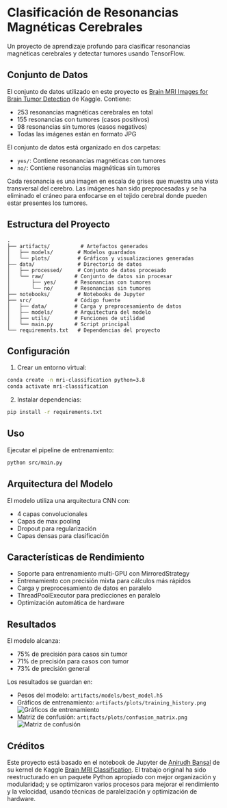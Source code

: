 # Clasificación de Resonancias Magnéticas Cerebrales

Un proyecto de aprendizaje profundo para clasificar resonancias magnéticas cerebrales y detectar tumores usando TensorFlow.

## Conjunto de Datos

El conjunto de datos utilizado en este proyecto es [Brain MRI Images for Brain Tumor Detection](https://www.kaggle.com/datasets/navoneel/brain-mri-images-for-brain-tumor-detection/data) de Kaggle. Contiene:

- 253 resonancias magnéticas cerebrales en total
- 155 resonancias con tumores (casos positivos)
- 98 resonancias sin tumores (casos negativos)
- Todas las imágenes están en formato JPG

El conjunto de datos está organizado en dos carpetas:
- `yes/`: Contiene resonancias magnéticas con tumores
- `no/`: Contiene resonancias magnéticas sin tumores

Cada resonancia es una imagen en escala de grises que muestra una vista transversal del cerebro. Las imágenes han sido preprocesadas y se ha eliminado el cráneo para enfocarse en el tejido cerebral donde pueden estar presentes los tumores.

## Estructura del Proyecto

```
.
├── artifacts/          # Artefactos generados
│   ├── models/        # Modelos guardados
│   └── plots/         # Gráficos y visualizaciones generadas
├── data/              # Directorio de datos
│   ├── processed/     # Conjunto de datos procesado
│   └── raw/          # Conjunto de datos sin procesar
│       ├── yes/      # Resonancias con tumores
│       └── no/       # Resonancias sin tumores
├── notebooks/         # Notebooks de Jupyter
├── src/              # Código fuente
│   ├── data/         # Carga y preprocesamiento de datos
│   ├── models/       # Arquitectura del modelo
│   ├── utils/        # Funciones de utilidad
│   └── main.py       # Script principal
└── requirements.txt   # Dependencias del proyecto
```

## Configuración

1. Crear un entorno virtual:
```bash
conda create -n mri-classification python=3.8
conda activate mri-classification
```

2. Instalar dependencias:
```bash
pip install -r requirements.txt
```

## Uso

Ejecutar el pipeline de entrenamiento:
```bash
python src/main.py
```

## Arquitectura del Modelo

El modelo utiliza una arquitectura CNN con:
- 4 capas convolucionales
- Capas de max pooling
- Dropout para regularización
- Capas densas para clasificación

## Características de Rendimiento

- Soporte para entrenamiento multi-GPU con MirroredStrategy
- Entrenamiento con precisión mixta para cálculos más rápidos
- Carga y preprocesamiento de datos en paralelo
- ThreadPoolExecutor para predicciones en paralelo
- Optimización automática de hardware

## Resultados

El modelo alcanza:
- 75% de precisión para casos sin tumor
- 71% de precisión para casos con tumor
- 73% de precisión general

Los resultados se guardan en:
- Pesos del modelo: `artifacts/models/best_model.h5`
- Gráficos de entrenamiento: `artifacts/plots/training_history.png`
![Gráficos de entrenamiento](artifacts/plots/training_history.png)
- Matriz de confusión: `artifacts/plots/confusion_matrix.png`
![Matriz de confusión](artifacts/plots/confusion_matrix.png)


## Créditos

Este proyecto está basado en el notebook de Jupyter de [Anirudh Bansal](https://www.kaggle.com/anibansal) de su kernel de Kaggle [Brain MRI Classification](https://www.kaggle.com/code/anibansal/brain-mri-classification). El trabajo original ha sido reestructurado en un paquete Python apropiado con mejor organización y modularidad; y se optimizaron varios procesos para mejorar el rendimiento y la velocidad, usando técnicas de paralelización y optimización de hardware.